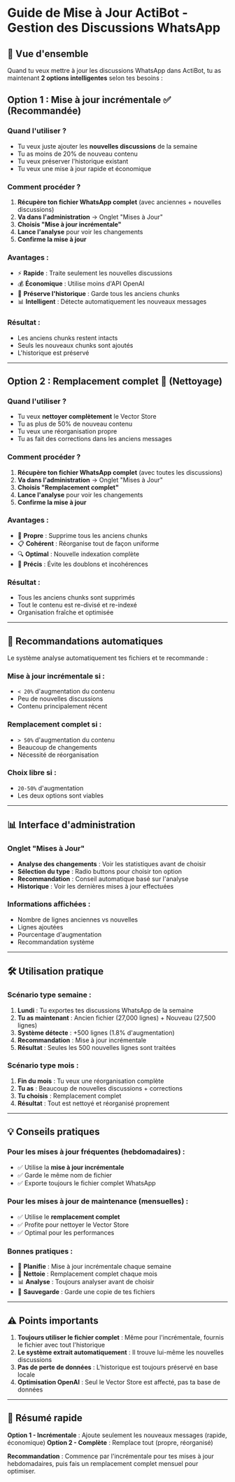 # Guide de Mise à Jour ActiBot - Gestion des Discussions WhatsApp

## 🎯 Vue d'ensemble

Quand tu veux mettre à jour les discussions WhatsApp dans ActiBot, tu as maintenant **2 options intelligentes** selon tes besoins :

## Option 1 : Mise à jour incrémentale ✅ (Recommandée)

### Quand l'utiliser ?
- Tu veux juste ajouter les **nouvelles discussions** de la semaine
- Tu as moins de 20% de nouveau contenu
- Tu veux préserver l'historique existant
- Tu veux une mise à jour rapide et économique

### Comment procéder ?
1. **Récupère ton fichier WhatsApp complet** (avec anciennes + nouvelles discussions)
2. **Va dans l'administration** → Onglet "Mises à Jour" 
3. **Choisis "Mise à jour incrémentale"**
4. **Lance l'analyse** pour voir les changements
5. **Confirme la mise à jour**

### Avantages :
- ⚡ **Rapide** : Traite seulement les nouvelles discussions
- 💰 **Économique** : Utilise moins d'API OpenAI  
- 🔄 **Préserve l'historique** : Garde tous les anciens chunks
- 📊 **Intelligent** : Détecte automatiquement les nouveaux messages

### Résultat :
- Les anciens chunks restent intacts
- Seuls les nouveaux chunks sont ajoutés
- L'historique est préservé

---

## Option 2 : Remplacement complet 🔄 (Nettoyage)

### Quand l'utiliser ?
- Tu veux **nettoyer complètement** le Vector Store
- Tu as plus de 50% de nouveau contenu
- Tu veux une réorganisation propre
- Tu as fait des corrections dans les anciens messages

### Comment procéder ?
1. **Récupère ton fichier WhatsApp complet** (avec toutes les discussions)
2. **Va dans l'administration** → Onglet "Mises à Jour"
3. **Choisis "Remplacement complet"**
4. **Lance l'analyse** pour voir les changements
5. **Confirme la mise à jour**

### Avantages :
- 🧹 **Propre** : Supprime tous les anciens chunks
- 📋 **Cohérent** : Réorganise tout de façon uniforme
- 🔍 **Optimal** : Nouvelle indexation complète
- 🎯 **Précis** : Évite les doublons et incohérences

### Résultat :
- Tous les anciens chunks sont supprimés
- Tout le contenu est re-divisé et re-indexé
- Organisation fraîche et optimisée

---

## 🤖 Recommandations automatiques

Le système analyse automatiquement tes fichiers et te recommande :

### Mise à jour incrémentale si :
- `< 20%` d'augmentation du contenu
- Peu de nouvelles discussions
- Contenu principalement récent

### Remplacement complet si :
- `> 50%` d'augmentation du contenu  
- Beaucoup de changements
- Nécessité de réorganisation

### Choix libre si :
- `20-50%` d'augmentation
- Les deux options sont viables

---

## 📊 Interface d'administration

### Onglet "Mises à Jour"
- **Analyse des changements** : Voir les statistiques avant de choisir
- **Sélection du type** : Radio buttons pour choisir ton option
- **Recommandation** : Conseil automatique basé sur l'analyse
- **Historique** : Voir les dernières mises à jour effectuées

### Informations affichées :
- Nombre de lignes anciennes vs nouvelles
- Lignes ajoutées
- Pourcentage d'augmentation
- Recommandation système

---

## 🛠️ Utilisation pratique

### Scénario type semaine :
1. **Lundi** : Tu exportes tes discussions WhatsApp de la semaine
2. **Tu as maintenant** : Ancien fichier (27,000 lignes) + Nouveau (27,500 lignes)
3. **Système détecte** : +500 lignes (1.8% d'augmentation)
4. **Recommandation** : Mise à jour incrémentale
5. **Résultat** : Seules les 500 nouvelles lignes sont traitées

### Scénario type mois :
1. **Fin du mois** : Tu veux une réorganisation complète
2. **Tu as** : Beaucoup de nouvelles discussions + corrections
3. **Tu choisis** : Remplacement complet
4. **Résultat** : Tout est nettoyé et réorganisé proprement

---

## 💡 Conseils pratiques

### Pour les mises à jour fréquentes (hebdomadaires) :
- ✅ Utilise la **mise à jour incrémentale**
- ✅ Garde le même nom de fichier
- ✅ Exporte toujours le fichier complet WhatsApp

### Pour les mises à jour de maintenance (mensuelles) :
- ✅ Utilise le **remplacement complet**
- ✅ Profite pour nettoyer le Vector Store
- ✅ Optimal pour les performances

### Bonnes pratiques :
- 📅 **Planifie** : Mise à jour incrémentale chaque semaine
- 🧹 **Nettoie** : Remplacement complet chaque mois
- 📊 **Analyse** : Toujours analyser avant de choisir
- 💾 **Sauvegarde** : Garde une copie de tes fichiers

---

## ⚠️ Points importants

1. **Toujours utiliser le fichier complet** : Même pour l'incrémentale, fournis le fichier avec tout l'historique
2. **Le système extrait automatiquement** : Il trouve lui-même les nouvelles discussions
3. **Pas de perte de données** : L'historique est toujours préservé en base locale
4. **Optimisation OpenAI** : Seul le Vector Store est affecté, pas ta base de données

---

## 🚀 Résumé rapide

**Option 1 - Incrémentale** : Ajoute seulement les nouveaux messages (rapide, économique)
**Option 2 - Complète** : Remplace tout (propre, réorganisé)

**Recommandation** : Commence par l'incrémentale pour tes mises à jour hebdomadaires, puis fais un remplacement complet mensuel pour optimiser.